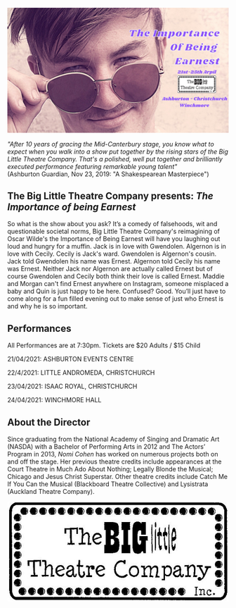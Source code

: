 ![Earnest](earnest.jpg)


*"After 10 years of gracing the Mid-Canterbury stage, you know what to expect when you walk into a show put together by the rising stars of the Big Little Theatre Company.  That's a polished, well put together and brilliantly executed performance featuring remarkable young talent"*  
(Ashburton Guardian, Nov 23, 2019: "A Shakespearean Masterpiece")

## The Big Little Theatre Company presents: *The Importance of being Earnest*

So what is the show about you ask? It’s a comedy of falsehoods, wit and questionable societal norms, Big Little Theatre Company's reimagining of Oscar Wilde's the Importance of Being Earnest will have you laughing out loud and hungry for a muffin.
Jack is in love with Gwendolen. Algernon is in love with Cecily. Cecily is Jack's ward. Gwendolen is Algernon's cousin. Jack told Gwendolen his name was Ernest. Algernon told Cecily his name was Ernest. Neither Jack nor Algernon are actually called Ernest but of course Gwendolen and Cecily both think their love is called Ernest. Maddie and Morgan can't find Ernest anywhere on Instagram, someone misplaced a baby and Quin is just happy to be here.
Confused? Good. You’ll just have to come along for a fun filled evening out to make sense of just who Ernest is and why he is so important.

## Performances

All Performances are at 7:30pm.
Tickets are $20 Adults / $15 Child

21/04/2021: ASHBURTON EVENTS CENTRE

22/4/2021: LITTLE ANDROMEDA, CHRISTCHURCH

23/04/2021:  ISAAC ROYAL, CHRISTCHURCH

24/04/2021:  WINCHMORE HALL

## About the Director

Since graduating from the National Academy of Singing and Dramatic Art (NASDA) with a Bachelor of Performing Arts in 2012 and The Actors’ Program in 2013, *Nomi Cohen* has worked on numerous projects both on and off the stage.  Her previous theatre credits include appearances at the Court Theatre in Much Ado About Nothing; Legally Blonde the Musical; Chicago and Jesus Christ Superstar. Other theatre credits include Catch Me If You Can the Musical (Blackboard Theatre Collective) and Lysistrata (Auckland Theatre Company). 

![bltc](bltc.jpg)
